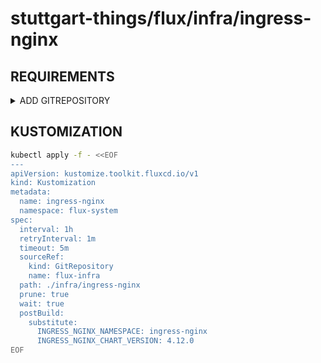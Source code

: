 # stuttgart-things/flux/infra/ingress-nginx

## REQUIREMENTS

<details><summary>ADD GITREPOSITORY</summary>

```bash
kubectl apply -f - <<EOF
apiVersion: source.toolkit.fluxcd.io/v1
kind: GitRepository
metadata:
  name: flux-infra
  namespace: flux-system
spec:
  interval: 1m0s
  ref:
    branch: feature/add-ingress-nginx
  url: https://github.com/stuttgart-things/flux.git
EOF
```

</details>

## KUSTOMIZATION

```bash
kubectl apply -f - <<EOF
---
apiVersion: kustomize.toolkit.fluxcd.io/v1
kind: Kustomization
metadata:
  name: ingress-nginx
  namespace: flux-system
spec:
  interval: 1h
  retryInterval: 1m
  timeout: 5m
  sourceRef:
    kind: GitRepository
    name: flux-infra
  path: ./infra/ingress-nginx
  prune: true
  wait: true
  postBuild:
    substitute:
      INGRESS_NGINX_NAMESPACE: ingress-nginx
      INGRESS_NGINX_CHART_VERSION: 4.12.0
EOF
```
